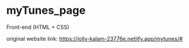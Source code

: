 # myTunes_page
Front-end (HTML + CSS)

original website link: https://jolly-kalam-23776e.netlify.app/mytunes/#
